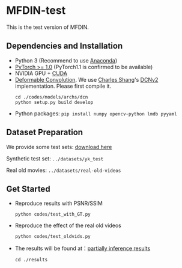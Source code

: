 # MFDIN-test
This is the test version of MFDIN. 

## Dependencies and Installation

- Python 3 (Recommend to use [Anaconda](https://www.anaconda.com/download/#linux))
- [PyTorch >= 1.0](https://pytorch.org/)   (PyTorch1.1 is confirmed to be available)
- NVIDIA GPU + [CUDA](https://developer.nvidia.com/cuda-downloads)
- [Deformable Convolution](https://arxiv.org/abs/1703.06211). We use [Charles Shang](https://github.com/CharlesShang)'s [DCNv2](https://github.com/CharlesShang/DCNv2) implementation. Please first compile it.
  ```
  cd ./codes/models/archs/dcn
  python setup.py build develop
  ```
- Python packages: `pip install numpy opencv-python lmdb pyyaml`

## Dataset Preparation
We provide some test sets:  [download here](https://drive.google.com/drive/folders/1RjQQW8wO4FPX__srzMqAAZNzHs8-oL64?usp=sharing)

Synthetic test set:  ```../datasets/yk_test```

Real old movies:  ```../datasets/real-old-videos```

## Get Started
- Reproduce results with PSNR/SSIM
  ```
  python codes/test_with_GT.py
  ```

- Reproduce the effect of the real old videos
  ```
  python codes/test_oldvids.py
  ```

- The results will be found at：[partially inference results](https://drive.google.com/drive/folders/1n_5mwN3I9Nexqt00qJnxw4pVmuqTD3lW?usp=sharing)
  ```
  cd ./results
  ```

